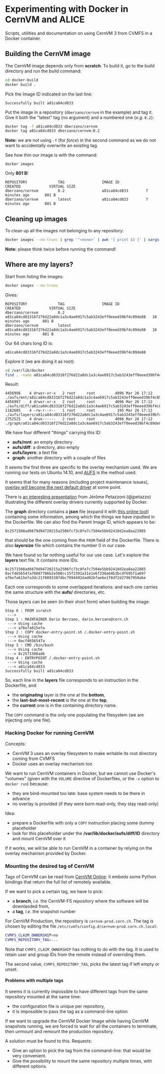 Experimenting with Docker in CernVM and ALICE
=============================================

Scripts, utilities and documentation on using CernVM 3 from CVMFS in a Docker
container.


## Building the CernVM image

The CernVM image depends only from **scratch**. To build it, go to the build
directory and run the build command:

```bash
cd docker-build
docker build .
```

Pick the Image ID indicated on the last line:

```
Successfully built a81ca84cd833
```

Put the image in a repository (`dberzano/cernvm` in the example) and tag it.
Give it both the "latest" tag (no argument) and a numbered one (*e.g.* `0.2`):

```bash
docker tag -f a81ca84cd833 dberzano/cernvm
docker tag a81ca84cd833 dberzano/cernvm:0.2
```

**Note:** we are not using `-f` (for *force*) in the second command as we do not
want to accidentally overwrite an existing tag.

See how thin our image is with the command:

```
docker images
```

Only **801 B**!

```
REPOSITORY              TAG                 IMAGE ID            CREATED             VIRTUAL SIZE
dberzano/cernvm         0.2                 a81ca84cd833        7 minutes ago       801 B
dberzano/cernvm         latest              a81ca84cd833        7 minutes ago       801 B
```


## Cleaning up images

To clean up all the images not belonging to any repository:

```bash
docker images --no-trunc | grep '^<none>' | awk '{ print $3 }' | xargs -L 1 docker rmi
```

**Note:** please think twice before running the command!


## Where are my layers?

Start from listing the images:

```bash
docker images --no-trunc
```

Gives:

```
REPOSITORY              TAG                 IMAGE ID                                                           CREATED             VIRTUAL SIZE
dberzano/cernvm         0.2                 a81ca84cd83316f276d22a8dc1a3c4ae6917c5ab3243eff0eeed39bf4c89de88   10 minutes ago      801 B
dberzano/cernvm         latest              a81ca84cd83316f276d22a8dc1a3c4ae6917c5ab3243eff0eeed39bf4c89de88   10 minutes ago      801 B
```

Our 64 chars long ID is:

```
a81ca84cd83316f276d22a8dc1a3c4ae6917c5ab3243eff0eeed39bf4c89de88
```

Explore it (we are doing it as root):

```bash
cd /var/lib/docker
find . -name a81ca84cd83316f276d22a8dc1a3c4ae6917c5ab3243eff0eeed39bf4c89de88
```

Result:

```
4456996    4 drwxr-xr-x   2 root     root         4096 Mar 26 17:12 ./aufs/mnt/a81ca84cd83316f276d22a8dc1a3c4ae6917c5ab3243eff0eeed39bf4c89de88
4456997    4 drwxr-xr-x   2 root     root         4096 Mar 26 17:12 ./aufs/diff/a81ca84cd83316f276d22a8dc1a3c4ae6917c5ab3243eff0eeed39bf4c89de88
1182605    4 -rw-r--r--   1 root     root          195 Mar 26 17:12 ./aufs/layers/a81ca84cd83316f276d22a8dc1a3c4ae6917c5ab3243eff0eeed39bf4c89de88
2752525    4 drwx------   2 root     root         4096 Mar 26 17:12 ./graph/a81ca84cd83316f276d22a8dc1a3c4ae6917c5ab3243eff0eeed39bf4c89de88
```

We have four different "things" carrying this ID:

* **aufs/mnt**: an empty directory
* **aufs/diff**: a directory, also empty
* **aufs/layers**: a text file
* **graph**: another directory with a couple of files

It seems the first three are specific to the overlay mechanism used. We are
running our tests on Ubuntu 14.10, and [AUFS](http://aufs.sourceforge.net/) is
the method used.

It seems that for many reasons (including project maintenance issues),
[overlay will become the next default driver](http://blog.thestateofme.com/2015/03/09/using-overlay-file-system-with-docker-on-ubuntu/)
at some point.

There is [an interesting presentation](http://jpetazzo.github.io/assets/2015-03-03-not-so-deep-dive-into-docker-storage-drivers.html#1)
from Jérôme Petazzoni (@jpetazzo) illustrating the different overlay drivers
currently supported by Docker.

The **graph** directory contains a **json** file (expand it with
[this online tool](http://jsonformatter.curiousconcept.com/)) containing some
information, among which the things we have inputted in the Dockerfile. We can
also find the Parent Image ID, which appears to be:

```
8c2571508ad6679d94720215a2506fc73c8fe7c7504e5bb92418d2ea8aa22885
```

that should be the one coming from the `FROM` field of the Dockerfile. There is
also **layersize** file which contains the number 0 in our case.

We have found so far nothing useful for our use case. Let's explore the
**layers** text file. It contains more IDs:

```
8c2571508ad6679d94720215a2506fc73c8fe7c7504e5bb92418d2ea8aa22885
0acf4656547a78087706b2e508cc15f2391a31e1e6f338a64b3bcdf695f1a697
a76e7a615efa3dc21f0893307dbc7994492dad02bfae6e1f8df2d27967950abe
```

Each one corresponds to some overlapped iterations: and each one carries the
same structure with the **aufs/** directories, etc.

Those layers can be seen (in their short form) when building the image:

```
Step 0 : FROM scratch
 --->
Step 1 : MAINTAINER Dario Berzano, dario.berzano@cern.ch
 ---> Using cache
 ---> a76e7a615efa
Step 2 : COPY docker-entry-point.sh /.docker-entry-point.sh
 ---> Using cache
 ---> 0acf4656547a
Step 3 : CMD /bin/bash
 ---> Using cache
 ---> 8c2571508ad6
Step 4 : ENTRYPOINT /.docker-entry-point.sh
 ---> Using cache
 ---> a81ca84cd833
Successfully built a81ca84cd833
```

So, each line in the **layers** file corresponds to an instruction in the
Dockerfile, and:

* the **originating** layer is the one at the **bottom**,
* the **last-but-most-recent** is the one at the **top**,
* the **current** one is in the containing directory name.

The `COPY` command is the only one populating the filesystem (we are injecting
only one file).


### Hacking Docker for running CernVM

Concepts:

* CernVM 3 uses an overlay filesystem to make writable its root directory coming
  from CVMFS
* Docker uses an overlay mechanism too

We want to run CernVM containers in Docker, but we cannot use Docker's "volumes"
(given with the `VOLUME` directive of Dockerfiles, or the `-v` option to
`docker run`) because:

* they are bind-mounted too late: base system needs to be there in advance
* no overlay is provided (if they were born read-only, they stay read-only)

Idea:

* prepare a Dockerfile with only a `COPY` instruction placing some dummy
  placeholder
* look for this placeholder under the **/var/lib/docker/aufs/diff/ID**
  directory and mount CernVM over it

If it works, we will be able to run CernVM in a container by relying on the
overlay mechanism provided by Docker.


### Mounting the desired tag of CernVM

Tags of CernVM can be read from [CernVM Online](https://cernvm-online.cern.ch):
it embeds some Python bindings that return the full list of remotely available.

If we want to pick a certain tag, we have to pick:

* a **branch**, *i.e.* the CernVM-FS repository where the software will be
  downlaoded from,
* a **tag**, *i.e.* the snapshot number

For CernVM Production, the repository is `cernvm-prod.cern.ch`. The tag is
chosen by editing the file `/etc/cvmfs/config.d/cernvm-prod.cern.ch.local`:

```bash
CVMFS_CLAIM_OWNERSHIP=no
CVMFS_REPOSITORY_TAG=...
```

Note that `CVMFS_CLAIM_OWNERSHIP` has nothing to do with the tag. It is used to
retain user and group IDs from the remote instead of overriding them.

The second value, `CVMFS_REPOSITORY_TAG`, picks the latest tag if left empty or
unset.


#### Problems with multiple tags

It seems it is currently impossible to have different tags from the same
repository mounted at the same time:

* the configuration file is unique per repository,
* it is impossible to pass the tag as a command-line option

If we want to upgrade the CernVM Docker Image while having CernVM snapshots
running, we are forced to wait for all the containers to terminate, then unmount
and remount the production repository.

A solution must be found to this. Requests:

* Give an option to pick the tag from the command-line: that would be very
  convenient.
* Give the possibility to mount the same repository multiple times, with
  different options.
